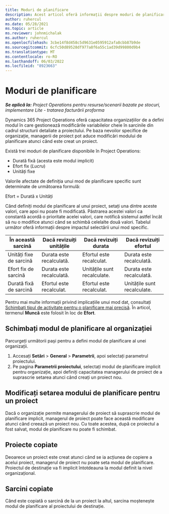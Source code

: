 ```yaml
---
title: Moduri de planificare
description: Acest articol oferă informații despre moduri de planificare.
author: ruhercul
ms.date: 05/28/2021
ms.topic: article
ms.reviewer: johnmichalak
ms.author: ruhercul
ms.openlocfilehash: 3cbe14f8d458c5d9631e0595912afa8cbb87b9de
ms.sourcegitcommit: 6cfc50d89528df977a8f6a55c1ad39d99800d9b4
ms.translationtype: MT
ms.contentlocale: ro-RO
ms.lasthandoff: 06/03/2022
ms.locfileid: "8923663"
---
```

# <a name="scheduling-modes"></a>Moduri de planificare

_**Se aplică la:** Project Operations pentru resurse/scenarii bazate pe stocuri, implementare Lite - tratarea facturării proforma_


Dynamics 365 Project Operations oferă capacitatea organizațiilor de a defini modul în care gestionează modificările variabilelor cheie în sarcinile din cadrul structurii detaliate a proiectului. Pe baza nevoilor specifice de organizație, managerii de proiect pot aduce modificări modului de planificare atunci când este creat un proiect.

Există trei moduri de planificare disponibile în Project Operations:

  - Durată fixă (acesta este modul implicit)
  - Efort fix (*Lucru*)
  - Unități fixe

Valorile afectate de definiția unui mod de planificare specific sunt determinate de următoarea formulă:

  Efort = Durată x Unități

Când definiți modul de planificare al unui proiect, setați una dintre aceste valori, care apoi nu poate fi modificată. Păstrarea acestei valori ca constantă acordă o prioritate acelei valori, care notifică sistemul astfel încât să nu o modifice atunci când se schimbă celelalte două valori. Tabelul următor oferă informații despre impactul selectării unui mod specific.

| **În această sarcină**             | **Dacă revizuiți unitățile**   | **Dacă revizuiți durata** | **Dacă revizuiți efortul**  |
|----------------------|---------------------------|----------------------------|---------------------------|
| Unități fixe de sarcină     | Durata este recalculată. | Efortul este recalculat.    | Durata este recalculată. |
| Efort fix de sarcină    | Durata este recalculată. | Unitățile sunt recalculate.    | Durata este recalculată. |
| Durată fixă de sarcină  | Efortul este recalculat.   | Efortul este recalculat.    | Unitățile sunt recalculate.   |

Pentru mai multe informații privind implicațiile unui mod dat, consultați [Schimbați tipul de activitate pentru o planificare mai precisă](https://support.microsoft.com/en-us/office/change-the-task-type-for-more-accurate-scheduling-b0b969ad-45bc-4e9e-8967-435587548a72). În articol, termenul **Muncă** este folosit în loc de **Efort**.

## <a name="change-the-organizations-scheduling-mode"></a>Schimbați modul de planificare al organizației

Parcurgeți următorii pași pentru a defini modul de planificare al unei organizații.

1. Accesați **Setări** \> **General** \> **Parametrii**, apoi selectați parametrul proiectului. 
2. Pe pagina **Parametrii proiectului**, selectați modul de planificare implicit pentru organizație, apoi definiți capacitatea managerului de proiect de a suprascrie setarea atunci când creați un proiect nou.

## <a name="change-the-scheduling-mode-setting-on-a-project"></a>Modificați setarea modului de planificare pentru un proiect

Dacă o organizație permite managerului de proiect să suprascrie modul de planificare implicit, managerul de proiect poate face această modificare atunci când creează un proiect nou. Cu toate acestea, după ce proiectul a fost salvat, modul de planificare nu poate fi schimbat.

## <a name="copied-projects"></a>Proiecte copiate

Deoarece un proiect este creat atunci când se ia acțiunea de copiere a acelui proiect, managerul de proiect nu poate seta modul de planificare. Proiectul de destinație va fi implicit întotdeauna la modul definit la nivel organizațional.

## <a name="copied-tasks"></a>Sarcini copiate

Când este copiată o sarcină de la un proiect la altul, sarcina moștenește modul de planificare al proiectului de destinație.
